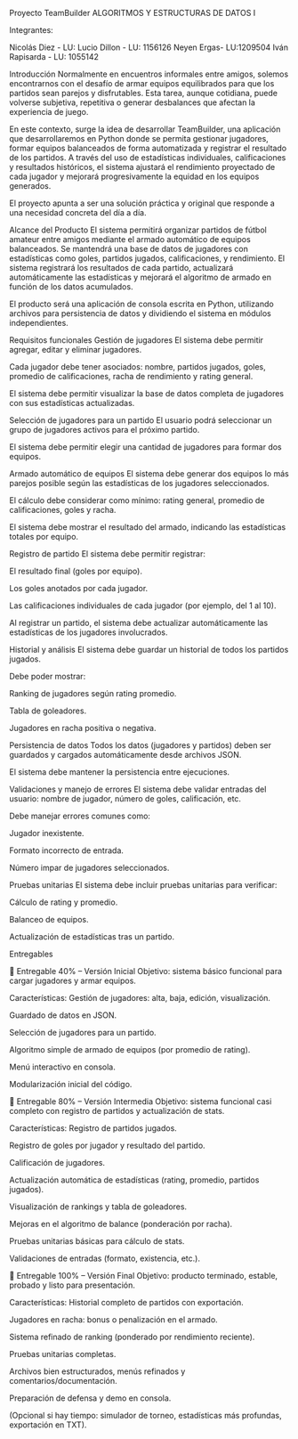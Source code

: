 





Proyecto TeamBuilder
ALGORITMOS Y ESTRUCTURAS DE DATOS I


Integrantes:

Nicolás Diez - LU:
Lucio Dillon - LU: 1156126
Neyen Ergas- LU:1209504
Iván Rapisarda - LU: 1055142

Introducción
Normalmente en encuentros informales entre amigos, solemos encontrarnos con el desafío de armar equipos equilibrados para que los partidos sean parejos y disfrutables. Esta tarea, aunque cotidiana, puede volverse subjetiva, repetitiva o generar desbalances que afectan la experiencia de juego.

En este contexto, surge la idea de desarrollar TeamBuilder, una aplicación que desarrollaremos en Python donde se permita gestionar jugadores, formar equipos balanceados de forma automatizada y registrar el resultado de los partidos. A través del uso de estadísticas individuales, calificaciones y resultados históricos, el sistema ajustará el rendimiento proyectado de cada jugador y mejorará progresivamente la equidad en los equipos generados.

El proyecto apunta a ser una solución práctica y original que responde a una necesidad concreta del día a día.

Alcance del Producto
El sistema permitirá organizar partidos de fútbol amateur entre amigos mediante el armado automático de equipos balanceados. Se mantendrá una base de datos de jugadores con estadísticas como goles, partidos jugados, calificaciones, y rendimiento. El sistema registrará los resultados de cada partido, actualizará automáticamente las estadísticas y mejorará el algoritmo de armado en función de los datos acumulados.

El producto será una aplicación de consola escrita en Python, utilizando archivos para persistencia de datos y dividiendo el sistema en módulos independientes.

Requisitos funcionales
Gestión de jugadores
El sistema debe permitir agregar, editar y eliminar jugadores.


Cada jugador debe tener asociados: nombre, partidos jugados, goles, promedio de calificaciones, racha de rendimiento y rating general.


El sistema debe permitir visualizar la base de datos completa de jugadores con sus estadísticas actualizadas.


Selección de jugadores para un partido
El usuario podrá seleccionar un grupo de jugadores activos para el próximo partido.


El sistema debe permitir elegir una cantidad de jugadores para formar dos equipos.


Armado automático de equipos
El sistema debe generar dos equipos lo más parejos posible según las estadísticas de los jugadores seleccionados.


El cálculo debe considerar como mínimo: rating general, promedio de calificaciones, goles y racha.


El sistema debe mostrar el resultado del armado, indicando las estadísticas totales por equipo.


Registro de partido
El sistema debe permitir registrar:


El resultado final (goles por equipo).


Los goles anotados por cada jugador.


Las calificaciones individuales de cada jugador (por ejemplo, del 1 al 10).


Al registrar un partido, el sistema debe actualizar automáticamente las estadísticas de los jugadores involucrados.


Historial y análisis
El sistema debe guardar un historial de todos los partidos jugados.


Debe poder mostrar:


Ranking de jugadores según rating promedio.


Tabla de goleadores.


Jugadores en racha positiva o negativa.


Persistencia de datos
Todos los datos (jugadores y partidos) deben ser guardados y cargados automáticamente desde archivos JSON.


El sistema debe mantener la persistencia entre ejecuciones.


Validaciones y manejo de errores
El sistema debe validar entradas del usuario: nombre de jugador, número de goles, calificación, etc.


Debe manejar errores comunes como:


Jugador inexistente.


Formato incorrecto de entrada.


Número impar de jugadores seleccionados.


Pruebas unitarias
El sistema debe incluir pruebas unitarias para verificar:


Cálculo de rating y promedio.


Balanceo de equipos.


Actualización de estadísticas tras un partido.

Entregables

🔹 Entregable 40% – Versión Inicial 
Objetivo: sistema básico funcional para cargar jugadores y armar equipos.

Características:
Gestión de jugadores: alta, baja, edición, visualización.

Guardado de datos en JSON.

Selección de jugadores para un partido.

Algoritmo simple de armado de equipos (por promedio de rating).

Menú interactivo en consola.

Modularización inicial del código.

🔸 Entregable 80% – Versión Intermedia
Objetivo: sistema funcional casi completo con registro de partidos y actualización de stats.

Características:
Registro de partidos jugados.

Registro de goles por jugador y resultado del partido.

Calificación de jugadores.

Actualización automática de estadísticas (rating, promedio, partidos jugados).

Visualización de rankings y tabla de goleadores.

Mejoras en el algoritmo de balance (ponderación por racha).

Pruebas unitarias básicas para cálculo de stats.

Validaciones de entradas (formato, existencia, etc.).

🔹 Entregable 100% – Versión Final 
Objetivo: producto terminado, estable, probado y listo para presentación.

Características:
Historial completo de partidos con exportación.

Jugadores en racha: bonus o penalización en el armado.

Sistema refinado de ranking (ponderado por rendimiento reciente).

Pruebas unitarias completas.

Archivos bien estructurados, menús refinados y comentarios/documentación.

Preparación de defensa y demo en consola.

(Opcional si hay tiempo: simulador de torneo, estadísticas más profundas, exportación en TXT).

